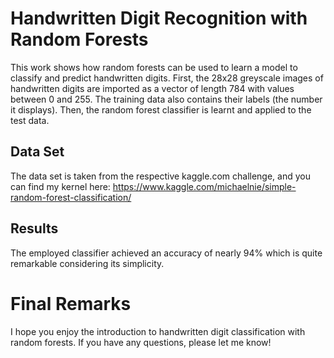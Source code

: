 # Handwritten Digit Recognition with Random Forests

This work shows how random forests can be used to learn a model to classify and predict handwritten
digits.
First, the 28x28 greyscale images of handwritten digits are imported as a vector of length 784 with
values between 0 and 255. The training data also contains their labels (the number it displays).
Then, the random forest classifier is learnt and applied to the test data.

## Data Set

The data set is taken from the respective kaggle.com challenge, and you can find my kernel here: https://www.kaggle.com/michaelnie/simple-random-forest-classification/

## Results

The employed classifier achieved an accuracy of nearly 94% which is quite remarkable considering its
simplicity. 

# Final Remarks

I hope you enjoy the introduction to handwritten digit classification with random forests. If you
have any questions, please let me know!

